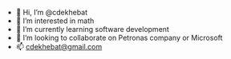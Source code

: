 - 👋 Hi, I’m @cdekhebat
- 👀 I’m interested in math
- 🌱 I’m currently learning software development
- 💞️ I’m looking to collaborate on Petronas company or Microsoft
- 📫 cdekhebat@gmail.com

<!---
cdekhebat/cdekhebat is a ✨ special ✨ repository because its `README.md` (this file) appears on your GitHub profile.
You can click the Preview link to take a look at your changes.
--->
